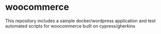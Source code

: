 # woocommerce
This repository includes a sample docker/wordpress application and test automated scripts for woocommerce built on cypress/gherkins
